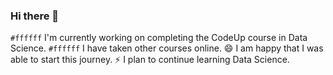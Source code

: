 ### Hi there 👋

<!--
**mannievilla/mannievilla** is a ✨ _special_ ✨ repository because its `README.md` (this file) appears on your GitHub profile.

Here are some ideas to get you started:

- 🔭 I’m currently working on ...
- 🌱 I’m currently learning ...
- 👯 I’m looking to collaborate on ...
- 🤔 I’m looking for help with ...
- 💬 Ask me about ...
- 📫 How to reach me: ...
- 😄 Pronouns: ...
- ⚡ Fun fact: ...
-->
`#ffffff` I'm currently working on completing the CodeUp course in Data Science. 
`#ffffff` I have taken other courses online.
😄 I am happy that I was able to start this journey.
⚡ I plan to continue learning Data Science.
